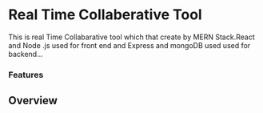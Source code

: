 <h1>Real Time Collaberative Tool </h1>
<p>This is real Time Collabarative  tool which that create by MERN Stack.React and Node .js used for front end and  Express and mongoDB used used for backend...</p>
<h3>Features</h3>


<h2>Overview</h2>


